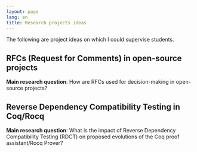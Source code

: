 ```yaml
---
layout: page
lang: en
title: Research projects ideas
---
```


The following are project ideas on which I could supervise students.

## RFCs (Request for Comments) in open-source projects

**Main research question**: How are RFCs used for decision-making in open-source projects?

## Reverse Dependency Compatibility Testing in Coq/Rocq

**Main research question**: What is the impact of Reverse Dependency Compatibility Testing (RDCT) on proposed evolutions of the Coq proof assistant/Rocq Prover?